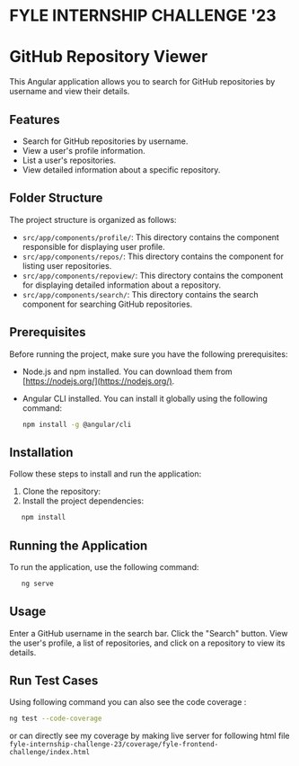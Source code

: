 # FYLE INTERNSHIP CHALLENGE '23

# GitHub Repository Viewer

This Angular application allows you to search for GitHub repositories by username and view their details.

## Features

- Search for GitHub repositories by username.
- View a user's profile information.
- List a user's repositories.
- View detailed information about a specific repository.

## Folder Structure

The project structure is organized as follows:

- `src/app/components/profile/`: This directory contains the component responsible for displaying user profile.
- `src/app/components/repos/`: This directory contains the component for listing user repositories.
- `src/app/components/repoview/`: This directory contains the component for displaying detailed information about a repository.
- `src/app/components/search/`: This directory contains the search component for searching GitHub repositories.

## Prerequisites

Before running the project, make sure you have the following prerequisites:

- Node.js and npm installed. You can download them from [https://nodejs.org/](https://nodejs.org/).
- Angular CLI installed. You can install it globally using the following command:

  ```sh
  npm install -g @angular/cli

## Installation
Follow these steps to install and run the application:

1. Clone the repository:
2. Install the project dependencies:
```sh
   npm install
```

## Running the Application
To run the application, use the following command:

```sh
   ng serve
````

## Usage
Enter a GitHub username in the search bar.
Click the "Search" button.
View the user's profile, a list of repositories, and click on a repository to view its details.

## Run Test Cases
Using following command you can also see the code coverage : 
```sh
ng test --code-coverage
```

or can directly see my coverage by making live server for following html file
`fyle-internship-challenge-23/coverage/fyle-frontend-challenge/index.html`
